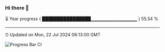 ### Hi there 👋

⏳ Year progress { ████████████████▁▁▁▁▁▁▁▁▁▁▁▁▁▁ } 55.54 %

---

⏰ Updated on Mon, 22 Jul 2024 06:13:00 GMT

![Progress Bar CI](https://github.com/Shyam-Makwana/GitHub-Actions-Demo/workflows/Progress%20Bar%20CI/badge.svg)
